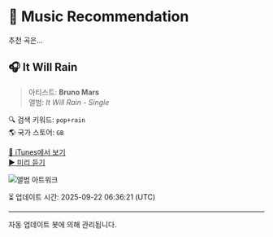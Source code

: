 
# 🎵 Music Recommendation

추천 곡은...

## 🎧 It Will Rain  
> 아티스트: **Bruno Mars**  
> 앨범: _It Will Rain - Single_  

🔍 검색 키워드: `pop+rain`  
🌎 국가 스토어: `GB`

[🔗 iTunes에서 보기](https://music.apple.com/gb/album/it-will-rain/467255240?i=467255319&uo=4)  
[▶️ 미리 듣기](https://audio-ssl.itunes.apple.com/itunes-assets/AudioPreview125/v4/d9/3f/e8/d93fe8ab-afc2-8981-94af-ada58a6b0718/mzaf_14449032705843991473.plus.aac.p.m4a)

![앨범 아트워크](https://is1-ssl.mzstatic.com/image/thumb/Features/69/89/98/dj.ntfqqrnx.jpg/100x100bb.jpg)

⏳ 업데이트 시간: 2025-09-22 06:36:21 (UTC)

---
자동 업데이트 봇에 의해 관리됩니다.
